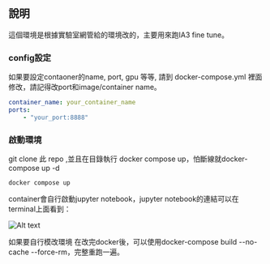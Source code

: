 ## 說明
這個環境是根據實驗室網管給的環境改的，主要用來跑IA3 fine tune。

### config設定
如果要設定contaoner的name, port, gpu 等等, 請到 docker-compose.yml 裡面修改，請記得改port和image/container name。 
```yml
container_name: your_container_name
ports:
    - "your_port:8888"
```

### 啟動環境
git clone 此 repo ,並且在目錄執行 docker compose up，怕斷線就docker-compose up -d
```
docker compose up
```
container會自行啟動jupyter notebook，jupyter notebook的連結可以在terminal上面看到：

![Alt text](doc/img0.png)

如果要自行模改環境 在改完docker後，可以使用docker-compose build --no-cache --force-rm，完整重跑一遍。

